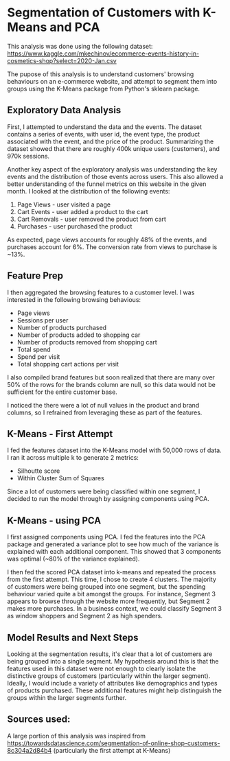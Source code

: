 # Segmentation of Customers with K-Means and PCA
This analysis was done using the following dataset: https://www.kaggle.com/mkechinov/ecommerce-events-history-in-cosmetics-shop?select=2020-Jan.csv

The pupose of this analysis is to understand customers' browsing behaviours on an e-commerce website, and attempt to segment them into groups using the K-Means package from Python's sklearn package.

## Exploratory Data Analysis
First, I attempted to understand the data and the events. The dataset contains a series of events, with user id, the event type, the product associated with the event, and the price of the product. Summarizing the dataset showed that there are roughly 400k unique users (customers), and 970k sessions.

Another key aspect of the exploratory analysis was understanding the key events and the distribution of those events across users. This also allowed a better understanding of the funnel metrics on this website in the given month. I looked at the distribution of the following events:
1. Page Views - user visited a page
2. Cart Events - user added a product to the cart
3. Cart Removals - user removed the product from cart
4. Purchases - user purchased the product

As expected, page views accounts for roughly 48% of the events, and purchases account for 6%. The conversion rate from views to purchase is ~13%.

## Feature Prep
I then aggregated the browsing features to a customer level. I was interested in the following browsing behavious:
*   Page views
*   Sessions per user
*   Number of products purchased
*   Number of products added to shopping car
*   Number of products removed from shopping cart
*   Total spend
*   Spend per visit
*   Total shopping cart actions per visit

I also compiled brand features but soon realized that there are many over 50% of the rows for the brands column are null, so this data would not be sufficient for the entire customer base.

I noticed the there were a lot of null values in the product and brand columns, so I refrained from leveraging these as part of the features.

## K-Means - First Attempt
I fed the features dataset into the K-Means model with 50,000 rows of data. I ran it across multiple k to generate 2 metrics:
* Silhoutte score
* Within Cluster Sum of Squares 

Since a lot of customers were being classified within one segment, I decided to run the model through by assigning components using PCA.

## K-Means - using PCA
I first assigned components using PCA. I fed the features into the PCA package and generated a variance plot to see how much of the variance is explained with each additional component. This showed that 3 components was optimal (~80% of the variance explained).

I then fed the scored PCA dataset into k-means and repeated the process from the first attempt. This time, I chose to create 4 clusters. The majority of customers were being grouped into one segment, but the spending behaviour varied quite a bit amongst the groups. For instance, Segment 3 appears to browse through the website more frequently, but Segment 2 makes more purchases. In a business context, we could classify Segment 3 as window shoppers and Segment 2 as high spenders.

## Model Results and Next Steps
Looking at the segmentation results, it's clear that a lot of customers are being grouped into a single segment. My hypothesis around this is that the features used in this dataset were not enough to clearly isolate the distinctive groups of customers (particularly within the larger segment). Ideally, I would include a variety of attributes like demographics and types of products purchased. These additional features might help distinguish the groups within the larger segments further.

## Sources used:
A large portion of this analysis was inspired from https://towardsdatascience.com/segmentation-of-online-shop-customers-8c304a2d84b4 (particularly the first attempt at K-Means)
